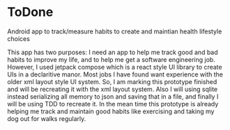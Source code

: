 # ToDone
Android app to track/measure habits to create and maintian health lifestyle choices

This app has two purposes: I need an app to help me track good and bad habits to improve my life, and to help me get a software engineering job.
However, I used jetpack compose which is a react style UI library to create UIs in a declaritive manor. Most jobs I have found want experience with the older xml layout style UI system.
So, I am marking this prototype finished and will be recreating it with the xml layout system. Also I will using sqlite instead serializing all memory to json and saving that in a file,
and finally I will be using TDD to recreate it. In the mean time this prototype is already helping me track and maintain good habits like exercising and taking my dog out for walks regularly. 
